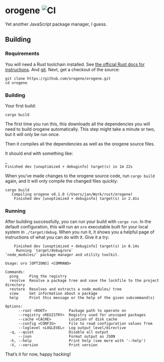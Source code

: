 # orogene ![CI](https://github.com/orogene/orogene/workflows/CI/badge.svg)

Yet another JavaScript package manager, I guess.

## Building

### Requirements

You will need a Rust toolchain installed. See [the official Rust docs for
instructions](https://www.rust-lang.org/tools/install). And
[git](https://git-scm.com/downloads). 
Next, get a checkout of the source:

```shell
git clone https://github.com/orogene/orogene.git
cd orogene
```

### Building

Your first build:

```
cargo build
```

The first time you run this, this downloads all the dependencies you will need
to build orogene automatically. This step might take a minute or two, but it
will only be run once.

Then it compiles all the dependencies as well as the orogene source files.

It should end with something like:

```
…
Finished dev [unoptimized + debuginfo] target(s) in 1m 22s
```

When you’ve made changes to the orogene source code, run `cargo build` again,
and it will only compile the changed files quickly:

```shell
cargo build
   Compiling orogene v0.1.0 (/Users/jan/Work/rust/orogene)
	Finished dev [unoptimized + debuginfo] target(s) in 2.41s
```

### Running

After building successfully, you can run your build with `cargo run`. In the
default configuration, this will run an `oro` executable built for your local
system in `./target/debug`. When you run it, it shows you a helpful page of
instructions of what you can do with it. Give it a try:

```shell
	Finished dev [unoptimized + debuginfo] target(s) in 0.14s
	 Running `target/debug/oro`
`node_modules/` package manager and utility toolkit.

Usage: oro [OPTIONS] <COMMAND>

Commands:
  ping     Ping the registry
  resolve  Resolve a package tree and save the lockfile to the project directory
  restore  Resolves and extracts a node_modules/ tree
  view     Get information about a package
  help     Print this message or the help of the given subcommand(s)

Options:
	  --root <ROOT>          Package path to operate on
	  --registry <REGISTRY>  Registry used for unscoped packages
	  --cache <CACHE>        Location of disk cache
	  --config <CONFIG>      File to read configuration values from
	  --loglevel <LOGLEVEL>  Log output level/directive
  -q, --quiet                Disable all output
	  --json                 Format output as JSON
  -h, --help                 Print help (see more with '--help')
  -V, --version              Print version
```

That’s it for now, happy hacking!
